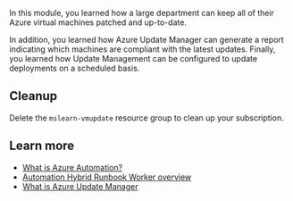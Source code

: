 In this module, you learned how a large department can keep all of their Azure virtual machines patched and up-to-date. 

In addition, you learned how Azure Update Manager can generate a report indicating which machines are compliant with the latest updates. Finally, you learned how Update Management can be configured to update deployments on a scheduled basis.

## Cleanup

Delete the `mslearn-vmupdate` resource group to clean up your subscription.

## Learn more

- [What is Azure Automation?](/azure/automation/automation-intro)
- [Automation Hybrid Runbook Worker overview](/azure/automation/automation-hybrid-runbook-worker)
- [What is Azure Update Manager](/azure/update-manager/overview)